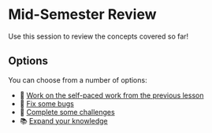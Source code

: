 # Mid-Semester Review
Use this session to review the concepts covered so far!

## Options
You can choose from a number of options:

- 🥣 [Work on the self-paced work from the previous lesson](../ArrowFunctions/SelfPacedWork.md)
- 🐜 [Fix some bugs](BugFixing.md)
- 💪 [Complete some challenges](Challenges.md)
- 📚 [Expand your knowledge](Library.md)
